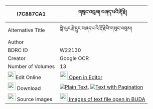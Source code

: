 |I7C887CA1|གསུང་འབུམ། བཞད་པའི་རྡོ་རྗེ། 
| --- | --- 
|Alternative Title |སླེ་ལུང་རྗེ་དྲུང་བཞད་པའི་རྡོ་རྗེའི་གསུང་འབུམ།
|Author | 
|BDRC ID | W22130
|Creator | Google OCR
|Number of Volumes| 13
|<img width="25" src="https://img.icons8.com/color/25/000000/edit-property.png">Edit Online| [<img width="25" src="https://avatars.githubusercontent.com/u/45091458?s=200&v=4"> Open in Editor](http://editor.openpecha.org/I7C887CA1)
|<img width="25" src="https://img.icons8.com/fluent/48/000000/download-2.png"/>  Download | [![](https://img.icons8.com/color/20/000000/txt.png)Plain Text](https://github.com/Openpecha/I7C887CA1/releases/download/v1/sungbum_shyepa_i_dorje_plain_I7C887CA1.zip), [![](https://img.icons8.com/color/20/000000/txt.png)Text with Pagination](https://github.com/Openpecha/I7C887CA1/releases/download/v1/sungbum_shyepa_i_dorje_pages_I7C887CA1.zip)
|<img width="25" src="https://img.icons8.com/plasticine/100/000000/pictures-folder.png"/>  Source Images | [<img width="25" src="https://library.bdrc.io/icons/BUDA-small.svg"> Images of text file open in BUDA](https://library.bdrc.io/show/bdr:W22130)